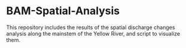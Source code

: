 # BAM-Spatial-Analysis
This repository includes the results of the spatial discharge changes analysis along the mainstem of the Yellow River, and script to visualize them.
